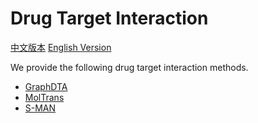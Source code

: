 # Drug Target Interaction

[中文版本](./README_cn.md) [English Version](./README.md)

We provide the following drug target interaction methods.

* [GraphDTA](./graph_dta/README.md)
* [MolTrans](./moltrans_dti/README.md)
* [S-MAN](./sman/README.md)